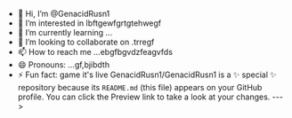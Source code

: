- 👋 Hi, I’m @GenacidRusn1
- 👀 I’m interested in lbftgewfgrtgtehwegf
- 🌱 I’m currently learning ...
- 💞️ I’m looking to collaborate on .trregf
- 📫 How to reach me ...ebgfbgvdzfeagvfds
- 😄 Pronouns: ...gf,bjibdth
- ⚡ Fun fact: game it's live
GenacidRusn1/GenacidRusn1 is a ✨ special ✨ repository because its `README.md` (this file) appears on your GitHub profile.
You can click the Preview link to take a look at your changes.
--->
